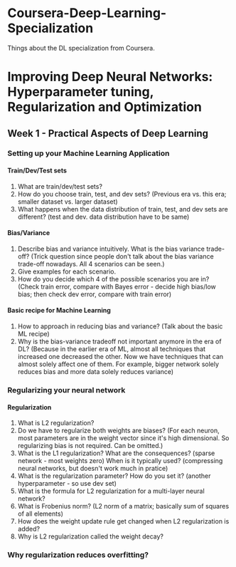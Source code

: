 # Coursera-Deep-Learning-Specialization
Things about the DL specialization from Coursera.

# Improving Deep Neural Networks: Hyperparameter tuning, Regularization and Optimization

## Week 1 - Practical Aspects of Deep Learning

### Setting up your Machine Learning Application

#### Train/Dev/Test sets
1. What are train/dev/test sets?
1. How do you choose train, test, and dev sets? (Previous era vs. this era; smaller dataset vs. larger dataset)
1. What happens when the data distribution of train, test, and dev sets are different? (test and dev. data distribution have to be same)

#### Bias/Variance 
1. Describe bias and variance intuitively. What is the bias variance trade-off? (Trick question since people don't talk about the bias variance trade-off nowadays. All 4 scenarios can be seen.)
1. Give examples for each scenario.
1. How do you decide which 4 of the possible scenarios you are in? (Check train error, compare with Bayes error - decide high bias/low bias; then check dev error, compare with train error)

#### Basic recipe for Machine Learning
1. How to approach in reducing bias and variance? (Talk about the basic ML recipe)
1. Why is the bias-variance tradeoff not important anymore in the era of DL? (Because in the earlier era of ML, almost all techniques that increased one decreased the other. Now we have techniques that can almost solely affect one of them. For example, bigger network solely reduces bias and more data solely reduces variance)

### Regularizing your neural network

#### Regularization

1. What is L2 regularization? 
1. Do we have to regularize both weights are biases? (For each neuron, most parameters are in the weight vector since it's high dimensional. So regularizing bias is not required. Can be omitted.)
1. What is the L1 regularization? What are the consequences? (sparse network - most weights zero) When is it typically used? (compressing neural networks, but doesn't work much in pratice)
1. What is the regularization parameter? How do you set it? (another hyperparameter - so use dev set)
1. What is the formula for L2 regularization for a multi-layer neural network?
1. What is Frobenius norm? (L2 norm of a matrix; basically sum of squares of all elements)
1. How does the weight update rule get changed when L2 regularization is added?
1. Why is L2 regularization called the weight decay?

### Why regularization reduces overfitting?







